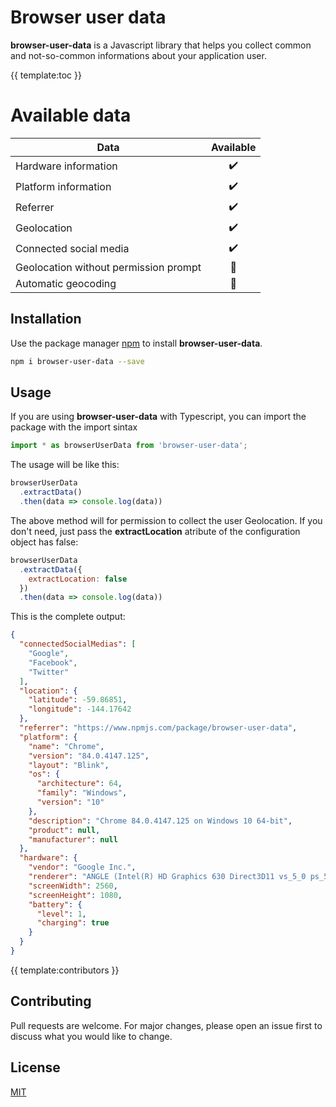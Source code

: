 # Browser user data

**browser-user-data** is a Javascript library that helps you collect common and not-so-common informations about your application user.

{{ template:toc }}

# Available data

| Data          | Available           
| ------------- |:-------------:
| Hardware information     | :heavy_check_mark:
| Platform information      | :heavy_check_mark:      
| Referrer | :heavy_check_mark:      
| Geolocation | :heavy_check_mark:         
| Connected social media | :heavy_check_mark:    
| Geolocation without permission prompt | :construction:         
| Automatic geocoding | :construction:          

## Installation

Use the package manager [npm](https://www.npmjs.com/) to install **browser-user-data**.

```bash
npm i browser-user-data --save
```


## Usage

If you are using **browser-user-data** with Typescript, you can import the package with the import sintax

```typescript
import * as browserUserData from 'browser-user-data';
```

The usage will be like this:

```javascript
browserUserData
  .extractData()
  .then(data => console.log(data))
```

The above method will for permission to collect the user Geolocation. If you don't need, just pass the **extractLocation** atribute of the configuration object has false:

```javascript
browserUserData
  .extractData({
    extractLocation: false
  })
  .then(data => console.log(data))
```

This is the complete output:

```json
{
  "connectedSocialMedias": [
    "Google",
    "Facebook",
    "Twitter"
  ],
  "location": {
    "latitude": -59.86851,
    "longitude": -144.17642
  },
  "referrer": "https://www.npmjs.com/package/browser-user-data",
  "platform": {
    "name": "Chrome",
    "version": "84.0.4147.125",
    "layout": "Blink",
    "os": {
      "architecture": 64,
      "family": "Windows",
      "version": "10"
    },
    "description": "Chrome 84.0.4147.125 on Windows 10 64-bit",
    "product": null,
    "manufacturer": null
  },
  "hardware": {
    "vendor": "Google Inc.",
    "renderer": "ANGLE (Intel(R) HD Graphics 630 Direct3D11 vs_5_0 ps_5_0)",
    "screenWidth": 2560,
    "screenHeight": 1080,
    "battery": {
      "level": 1,
      "charging": true
    }
  }
}
```

{{ template:contributors }}

## Contributing
Pull requests are welcome. For major changes, please open an issue first to discuss what you would like to change.

## License
[MIT](https://choosealicense.com/licenses/mit/)
